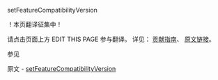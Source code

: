  setFeatureCompatibilityVersion

 ！本页翻译征集中！

请点击页面上方 EDIT THIS PAGE 参与翻译。
详见：
[贡献指南]( https://github.com/JinMuInfo/MongoDB-Manual-zh/blob/master/CONTRIBUTING.md )、
[原文链接](  https://docs.mongodb.com/manual/reference/command/setFeatureCompatibilityVersion/  )。

 参见

原文 - [setFeatureCompatibilityVersion]( https://docs.mongodb.com/manual/reference/command/setFeatureCompatibilityVersion/ )

